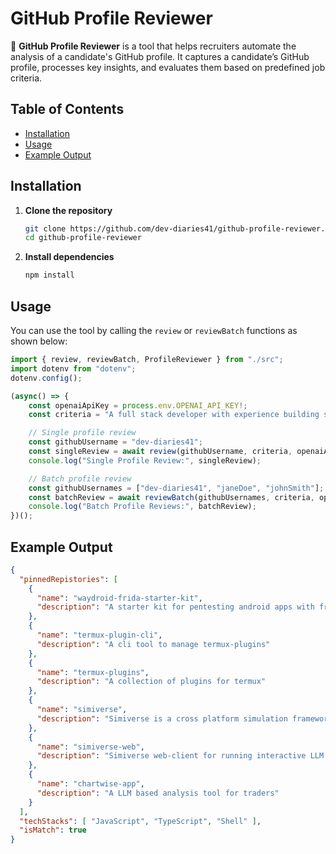 # **GitHub Profile Reviewer**  

🚀 **GitHub Profile Reviewer** is a tool that helps recruiters automate the analysis of a candidate's GitHub profile. It captures a candidate’s GitHub profile, processes key insights, and evaluates them based on predefined job criteria.  

## **Table of Contents**  
- [Installation](#installation)  
- [Usage](#usage)  
- [Example Output](#example-output)  

## **Installation**  

1. **Clone the repository**  
   ```sh
   git clone https://github.com/dev-diaries41/github-profile-reviewer.git
   cd github-profile-reviewer
   ```

2. **Install dependencies**  
   ```sh
   npm install
   ```


## **Usage**  

You can use the tool by calling the `review` or `reviewBatch` functions as shown below:  

```typescript
import { review, reviewBatch, ProfileReviewer } from "./src";
import dotenv from "dotenv";
dotenv.config();

(async() => {
    const openaiApiKey = process.env.OPENAI_API_KEY!;
    const criteria = "A full stack developer with experience building scalable web apps using typescript/javascript";

    // Single profile review
    const githubUsername = "dev-diaries41";
    const singleReview = await review(githubUsername, criteria, openaiApiKey)
    console.log("Single Profile Review:", singleReview);

    // Batch profile review
    const githubUsernames = ["dev-diaries41", "janeDoe", "johnSmith"];
    const batchReview = await reviewBatch(githubUsernames, criteria, openaiApiKey, 2); // Concurrency set to 2
    console.log("Batch Profile Reviews:", batchReview);
})();
```

## **Example Output**  

```json
{
  "pinnedRepistories": [
    {
      "name": "waydroid-frida-starter-kit",
      "description": "A starter kit for pentesting android apps with frida and waydroid"
    },
    {
      "name": "termux-plugin-cli",
      "description": "A cli tool to manage termux-plugins"
    },
    {
      "name": "termux-plugins",
      "description": "A collection of plugins for termux"
    },
    {
      "name": "simiverse",
      "description": "Simiverse is a cross platform simulation framework for building and integrating simulations across multiple platforms"
    },
    {
      "name": "simiverse-web",
      "description": "Simiverse web-client for running interactive LLM based simulations"
    },
    {
      "name": "chartwise-app",
      "description": "A LLM based analysis tool for traders"
    }
  ],
  "techStacks": [ "JavaScript", "TypeScript", "Shell" ],
  "isMatch": true
}
```
